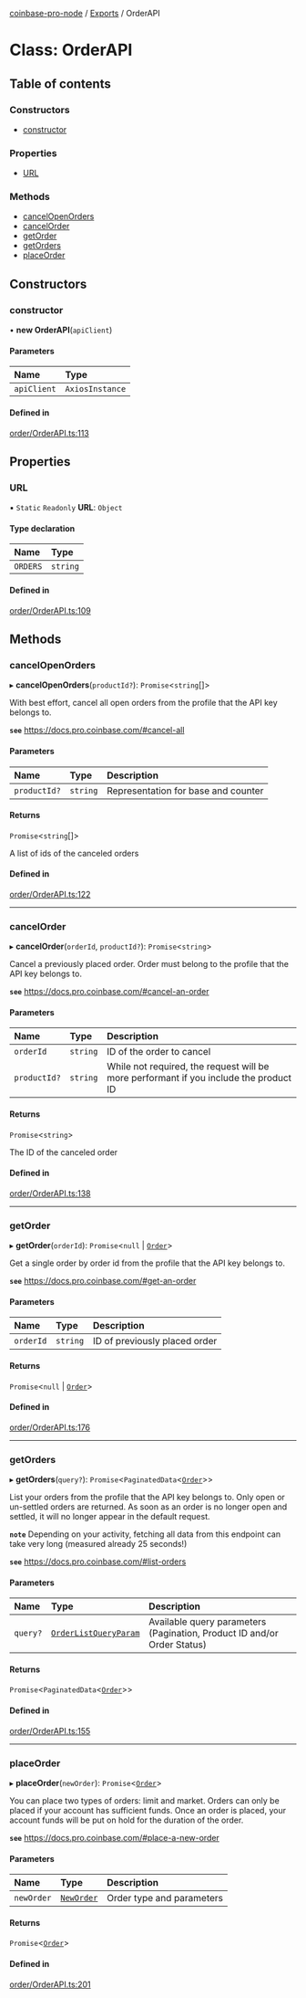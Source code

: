 [coinbase-pro-node](../README.md) / [Exports](../modules.md) / OrderAPI

# Class: OrderAPI

## Table of contents

### Constructors

- [constructor](OrderAPI.md#constructor)

### Properties

- [URL](OrderAPI.md#url)

### Methods

- [cancelOpenOrders](OrderAPI.md#cancelopenorders)
- [cancelOrder](OrderAPI.md#cancelorder)
- [getOrder](OrderAPI.md#getorder)
- [getOrders](OrderAPI.md#getorders)
- [placeOrder](OrderAPI.md#placeorder)

## Constructors

### constructor

• **new OrderAPI**(`apiClient`)

#### Parameters

| Name        | Type            |
| :---------- | :-------------- |
| `apiClient` | `AxiosInstance` |

#### Defined in

[order/OrderAPI.ts:113](https://github.com/bennycode/coinbase-pro-node/blob/caaa670/src/order/OrderAPI.ts#L113)

## Properties

### URL

▪ `Static` `Readonly` **URL**: `Object`

#### Type declaration

| Name     | Type     |
| :------- | :------- |
| `ORDERS` | `string` |

#### Defined in

[order/OrderAPI.ts:109](https://github.com/bennycode/coinbase-pro-node/blob/caaa670/src/order/OrderAPI.ts#L109)

## Methods

### cancelOpenOrders

▸ **cancelOpenOrders**(`productId?`): `Promise`<`string`[]\>

With best effort, cancel all open orders from the profile that the API key belongs to.

**`see`** https://docs.pro.coinbase.com/#cancel-all

#### Parameters

| Name         | Type     | Description                         |
| :----------- | :------- | :---------------------------------- |
| `productId?` | `string` | Representation for base and counter |

#### Returns

`Promise`<`string`[]\>

A list of ids of the canceled orders

#### Defined in

[order/OrderAPI.ts:122](https://github.com/bennycode/coinbase-pro-node/blob/caaa670/src/order/OrderAPI.ts#L122)

---

### cancelOrder

▸ **cancelOrder**(`orderId`, `productId?`): `Promise`<`string`\>

Cancel a previously placed order. Order must belong to the profile that the API key belongs to.

**`see`** https://docs.pro.coinbase.com/#cancel-an-order

#### Parameters

| Name         | Type     | Description                                                                           |
| :----------- | :------- | :------------------------------------------------------------------------------------ |
| `orderId`    | `string` | ID of the order to cancel                                                             |
| `productId?` | `string` | While not required, the request will be more performant if you include the product ID |

#### Returns

`Promise`<`string`\>

The ID of the canceled order

#### Defined in

[order/OrderAPI.ts:138](https://github.com/bennycode/coinbase-pro-node/blob/caaa670/src/order/OrderAPI.ts#L138)

---

### getOrder

▸ **getOrder**(`orderId`): `Promise`<`null` \| [`Order`](../modules.md#order)\>

Get a single order by order id from the profile that the API key belongs to.

**`see`** https://docs.pro.coinbase.com/#get-an-order

#### Parameters

| Name      | Type     | Description                   |
| :-------- | :------- | :---------------------------- |
| `orderId` | `string` | ID of previously placed order |

#### Returns

`Promise`<`null` \| [`Order`](../modules.md#order)\>

#### Defined in

[order/OrderAPI.ts:176](https://github.com/bennycode/coinbase-pro-node/blob/caaa670/src/order/OrderAPI.ts#L176)

---

### getOrders

▸ **getOrders**(`query?`): `Promise`<`PaginatedData`<[`Order`](../modules.md#order)\>\>

List your orders from the profile that the API key belongs to. Only open or un-settled orders are returned. As soon as an order is no longer open and settled, it will no longer appear in the default request.

**`note`** Depending on your activity, fetching all data from this endpoint can take very long (measured already 25 seconds!)

**`see`** https://docs.pro.coinbase.com/#list-orders

#### Parameters

| Name | Type | Description |
| :-- | :-- | :-- |
| `query?` | [`OrderListQueryParam`](../interfaces/OrderListQueryParam.md) | Available query parameters (Pagination, Product ID and/or Order Status) |

#### Returns

`Promise`<`PaginatedData`<[`Order`](../modules.md#order)\>\>

#### Defined in

[order/OrderAPI.ts:155](https://github.com/bennycode/coinbase-pro-node/blob/caaa670/src/order/OrderAPI.ts#L155)

---

### placeOrder

▸ **placeOrder**(`newOrder`): `Promise`<[`Order`](../modules.md#order)\>

You can place two types of orders: limit and market. Orders can only be placed if your account has sufficient funds. Once an order is placed, your account funds will be put on hold for the duration of the order.

**`see`** https://docs.pro.coinbase.com/#place-a-new-order

#### Parameters

| Name       | Type                                 | Description               |
| :--------- | :----------------------------------- | :------------------------ |
| `newOrder` | [`NewOrder`](../modules.md#neworder) | Order type and parameters |

#### Returns

`Promise`<[`Order`](../modules.md#order)\>

#### Defined in

[order/OrderAPI.ts:201](https://github.com/bennycode/coinbase-pro-node/blob/caaa670/src/order/OrderAPI.ts#L201)
